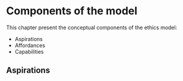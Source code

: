 # Components of the model

This chapter present the conceptual components of the ethics model:
* Aspirations
* Affordances
* Capabilities

## Aspirations
